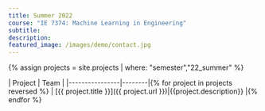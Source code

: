 ```yaml
---
title: Summer 2022
course: "IE 7374: Machine Learning in Engineering"
subtitle: 
description: 
featured_image: /images/demo/contact.jpg
---
```


{% assign projects = site.projects | where: "semester","22_summer" %}

| Project | Team |
|----------------|--------|{% for project in projects reversed %}
| [{{ project.title }}]({{ project.url }})|{{project.description}} |{% endfor %}    